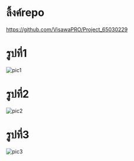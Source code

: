 # ลิ้งค์repo
https://github.com/VisawaPRO/Project_65030229

# รูปที่1
![pic1](https://github.com/VisawaPRO/COM-LAB-I-LabSheet-Week-15/assets/144195555/29b3e82b-5140-4115-8cf6-dcf0dac3fca6)
# รูปที่2
![pic2](https://github.com/VisawaPRO/COM-LAB-I-LabSheet-Week-15/assets/144195555/859cf0eb-e31b-407c-8018-58fa9b4fc73c)
# รูปที่3
![pic3](https://github.com/VisawaPRO/COM-LAB-I-LabSheet-Week-15/assets/144195555/9eba9982-4988-4d63-8926-426a3387342a)

